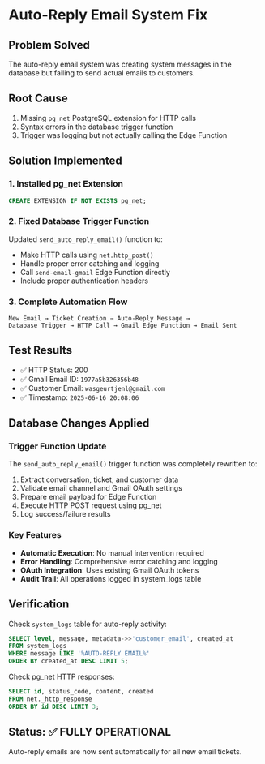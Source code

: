 # Auto-Reply Email System Fix

## Problem Solved

The auto-reply email system was creating system messages in the database but failing to send actual emails to customers.

## Root Cause

1. Missing `pg_net` PostgreSQL extension for HTTP calls
2. Syntax errors in the database trigger function
3. Trigger was logging but not actually calling the Edge Function

## Solution Implemented

### 1. Installed pg_net Extension

```sql
CREATE EXTENSION IF NOT EXISTS pg_net;
```

### 2. Fixed Database Trigger Function

Updated `send_auto_reply_email()` function to:

- Make HTTP calls using `net.http_post()`
- Handle proper error catching and logging
- Call `send-email-gmail` Edge Function directly
- Include proper authentication headers

### 3. Complete Automation Flow

```
New Email → Ticket Creation → Auto-Reply Message →
Database Trigger → HTTP Call → Gmail Edge Function → Email Sent
```

## Test Results

- ✅ HTTP Status: 200
- ✅ Gmail Email ID: `1977a5b326356b48`
- ✅ Customer Email: `wasgeurtjenl@gmail.com`
- ✅ Timestamp: `2025-06-16 20:08:06`

## Database Changes Applied

### Trigger Function Update

The `send_auto_reply_email()` trigger function was completely rewritten to:

1. Extract conversation, ticket, and customer data
2. Validate email channel and Gmail OAuth settings
3. Prepare email payload for Edge Function
4. Execute HTTP POST request using pg_net
5. Log success/failure results

### Key Features

- **Automatic Execution**: No manual intervention required
- **Error Handling**: Comprehensive error catching and logging
- **OAuth Integration**: Uses existing Gmail OAuth tokens
- **Audit Trail**: All operations logged in system_logs table

## Verification

Check `system_logs` table for auto-reply activity:

```sql
SELECT level, message, metadata->>'customer_email', created_at
FROM system_logs
WHERE message LIKE '%AUTO-REPLY EMAIL%'
ORDER BY created_at DESC LIMIT 5;
```

Check pg_net HTTP responses:

```sql
SELECT id, status_code, content, created
FROM net._http_response
ORDER BY id DESC LIMIT 3;
```

## Status: ✅ FULLY OPERATIONAL

Auto-reply emails are now sent automatically for all new email tickets.
